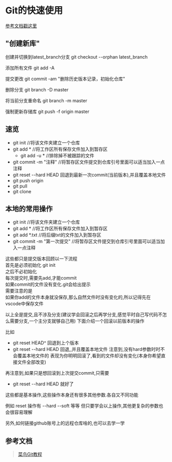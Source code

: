 
# Git的快速使用
[参考文档戳这里](#参考文档)

## "创建新库"

创建并切换到latest_branch分支
git checkout --orphan latest_branch

添加所有文件
git add -A

提交更改
git commit -am "删除历史版本记录，初始化仓库"

删除分支
git branch -D master

将当前分支重命名
git branch -m master

强制更新存储库
git push -f origin master

## 速览
+ git init  //将该文件夹建立一个仓库  
+ git add * //将工作区所有保存文件加入到暂存区  
    + git add -u * //排除掉不被跟踪的文件
+ git commit -m "注释" //将暂存区文件提交到仓库引号里面可以适当加入一点注释
+ git reset --hard HEAD 回退到最新一次commit(当前版本),并且覆盖本地文件  
+ git push origin  
+ git pull  
+ git clone  
## 本地的常用操作

+ git init  //将该文件夹建立一个仓库
+ git add * //将工作区所有保存文件加入到暂存区
+ git add *.txt //将后缀txt的文件加入到暂存区
+ git commit -m "第一次提交" //将暂存区文件提交到仓库引号里面可以适当加入一点注释

这些都只是提交版本回顾以一下流程  
首先是必须初始化 git init  
之后不必初始化  
每次提交时,需要先add,才能commit  
如果commit的文件没有变化.git会给出提示  
需要注意的是  
如果你add的文件本身就没保存,那么自然文件时没有变化的,所以记得先在  
vscode中保存文件  

以上全是提交,且不涉及分支(建议学会回滚之后再学分支,感觉平时自己写代码不怎么需要分支,一个主分支就够自己用)
下面介绍一个回滚以前版本的操作

比如
+ git reset HEAD^ 回退到上个版本
+ git reset --hard HEAD 回退,,并且覆盖本地文件
注意到,没有hard参数时时不会覆盖本地文件的
表现为你明明回滚了,看到的文件却没有变化(本身你希望直接文件全部改变)

再注意到,如果只是想回滚到上次提交commit,只需要
+ git reset --hard HEAD
就好了

这些都是基本操作,这些操作本身还有很多其他参数.各自又不同功能

例如 reset 操作有 --hard --soft 等等
但只要学会以上操作,其他更复杂的参数也会很容易理解

另外,如何链接github账号上的远程仓库啥的,也可以去学一学

## 参考文档
> [菜鸟Git教程](https://www.runoob.com/git/git-tutorial.html)